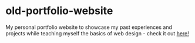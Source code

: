 # old-portfolio-website
My personal portfolio website to showcase my past experiences and projects while teaching myself the basics of web design - check it out [here!](https://kylejames.ca)
